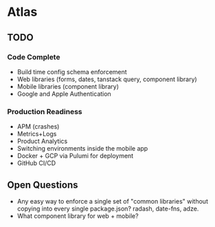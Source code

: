 # Atlas

## TODO

### Code Complete

* Build time config schema enforcement
* Web libraries (forms, dates, tanstack query, component library)
* Mobile libraries (component library)
* Google and Apple Authentication

### Production Readiness

* APM (crashes)
* Metrics+Logs
* Product Analytics
* Switching environments inside the mobile app
* Docker + GCP via Pulumi for deployment
* GitHub CI/CD

## Open Questions

* Any easy way to enforce a single set of "common libraries" without copying into every single package.json? radash, date-fns, adze.
* What component library for web + mobile?
